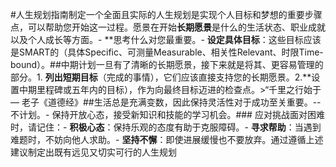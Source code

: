 #人生规划指南制定一个全面且实际的人生规划是实现个人目标和梦想的重要步骤点，可以帮助您开始这一过程。愿景在开始**长期愿景**是什么的生活状态、职业成就以及个人成长等方面。- **思考什么对您最重要。- **设定具体目标**：这些目标应该是SMART的（具体Specific、可测量Measurable、相关性Relevant、时限Time-bound）。##中期计划一旦有了清晰的长期愿景，接下来就是将其、更容易管理的部分。1. **列出短期目标**（完成的事情），它们应该直接支持您的长期愿景。2.**设置中期里程碑或五年内的目标），作为向最终目标迈进的检查点。>“千里之行始于— 老子《道德经》##生活总是充满变数，因此保持灵活性对于成功至关重要。-- 不计划。- 保持开放心态，接受新知识和技能的学习机会。### 应对挑战面对困难时，请记住：- **积极心态**：保持乐观的态度有助于克服障碍。- **寻求帮助**：当遇到难题时，不妨向他人求助。- **坚持不懈**：即使进展缓慢也不要放弃。通过遵循上述建议制定出既有远见又切实可行的人生规划
